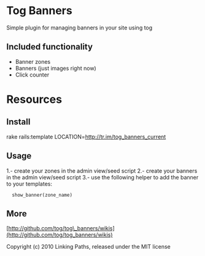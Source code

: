 Tog Banners
===========

Simple plugin for managing banners in your site using tog


Included functionality
----------------------

* Banner zones
* Banners (just images right now)
* Click counter

Resources
=========

Install
-------

rake rails:template LOCATION=http://tr.im/tog_banners_current



Usage
-----

1.- create your zones in the admin view/seed script
2.- create your banners in the admin view/seed script
3.- use the following helper to add the banner to your templates:

      show_banner(zone_name)

More
-------

[http://github.com/tog/tog\_banners]:(http://github.com/tog/tog_banners)

[http://github.com/tog/tog\_banners/wikis](http://github.com/tog/tog_banners/wikis)


Copyright (c) 2010 Linking Paths, released under the MIT license
